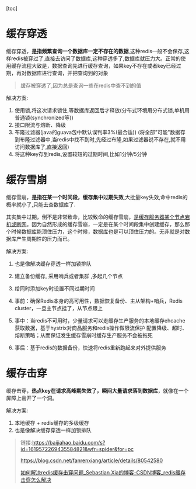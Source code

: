 [toc]

# 缓存穿透
缓存穿透，**是指频繁查询一个数据库一定不存在的数据**,这种redis一般不会保存,这样redis被穿过了,直接去访问了数据库,这种穿透多了,数据库就压力大。正常的使用缓存流程大致是，数据查询先进行缓存查询，如果key不存在或者key已经过期，再对数据库进行查询，并把查询到的对象
> 缓存被穿透了,因为总是查询一些在redis中查不到的值

解决方案:
1.  使用锁,将这次请求锁住,等数据库返回后才释放(分布式环境用分布式锁,单机用普通锁(synchronized等))
2.  接口限流与熔断、降级
3.  布隆过滤器(java的guava包中默认误判率3%(最合适)) (将全部"可能"数据存到布隆过滤器中,当redis中找不到时,先经过布隆,如果过滤器说不存在,就不用访问数据库了,直接返回)
4.  将这种key存到redis,设置较短的过期时间,比如1分钟/5分钟


# 缓存雪崩
缓存雪崩，**是指在某一个时间段，缓存集中过期失效**,大批量key失效,命中redis的概率就小了,只能去查数据库了.   

其实集中过期，倒不是非常致命，比较致命的缓存雪崩，<u>是缓存服务器某个节点宕机或断网</u>。因为自然形成的缓存雪崩，一定是在某个时间段集中创建缓存，那么那个时候数据库能顶住压力，这个时候，数据库也是可以顶住压力的。无非就是对数据库产生周期性的压力而已。

解决方案:
1.  也是像解决缓存穿透一样加锁排队
2.  建立备份缓存, 采用哨兵或者集群 ,多起几个节点
3.  给同时添加key时设置不同过期时间



1. 事前：确保Redis本身的高可用性，数据恢复备份、主从架构+哨兵，Redis cluster，一旦主节点挂了，从节点跟上

2. 事中：当redis不可用时，少量请求可以走缓存生产服务的本地缓存ehcache获取数据，基于hystrix对商品服务和redis操作做限流保护 配置降级、超时、熔断策略；从而保证发生缓存雪崩时缓存生产服务不会被拖死

3. 事后：基于redis的数据备份，快速将redis重新跑起来对外提供服务  

# 缓存击穿
缓存击穿，**热点key在请求高峰期失效了，瞬间大量请求落到数据库**，就像在一个屏障上凿开了一个洞。

解决方案:

1. 本地缓存 + redis缓存的多级缓存
2. 也是像解决缓存穿透一样加锁排队

> 链接:https://baijiahao.baidu.com/s?id=1619572269435584821&wfr=spider&for=pc
>
> https://blog.csdn.net/fanrenxiang/article/details/80542580
>
> [如何解决redis缓存击穿问题_Sebastian Xia的博客-CSDN博客_redis缓存击穿怎么解决](https://blog.csdn.net/xiashenbao/article/details/115908721)
